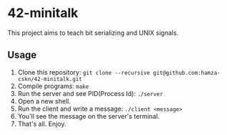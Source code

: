 # 42-minitalk

This project aims to teach bit serializing and UNIX signals.

## Usage
1. Clone this repository: `git clone --recursive git@github.com:hamza-cskn/42-minitalk.git`
2. Compile programs: `make`
3. Run the server and see PID(Process Id): `./server`
4. Open a new shell.
5. Run the client and write a message: `./client <message>`
6. You'll see the message on the server's terminal.
7. That's all. Enjoy.
